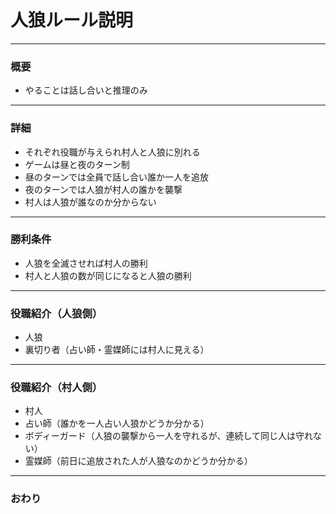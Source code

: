 # 人狼ルール説明
---

### 概要

* やることは話し合いと推理のみ
---

### 詳細
* それぞれ役職が与えられ村人と人狼に別れる
* ゲームは昼と夜のターン制
* 昼のターンでは全員で話し合い誰か一人を追放
* 夜のターンでは人狼が村人の誰かを襲撃
* 村人は人狼が誰なのか分からない
---

### 勝利条件
* 人狼を全滅させれば村人の勝利
* 村人と人狼の数が同じになると人狼の勝利
---

### 役職紹介（人狼側）
* 人狼
* 裏切り者（占い師・霊媒師には村人に見える）
---

### 役職紹介（村人側）
* 村人
* 占い師（誰かを一人占い人狼かどうか分かる）
* ボディーガード（人狼の襲撃から一人を守れるが、連続して同じ人は守れない）
* 霊媒師（前日に追放された人が人狼なのかどうか分かる）
---

### おわり
